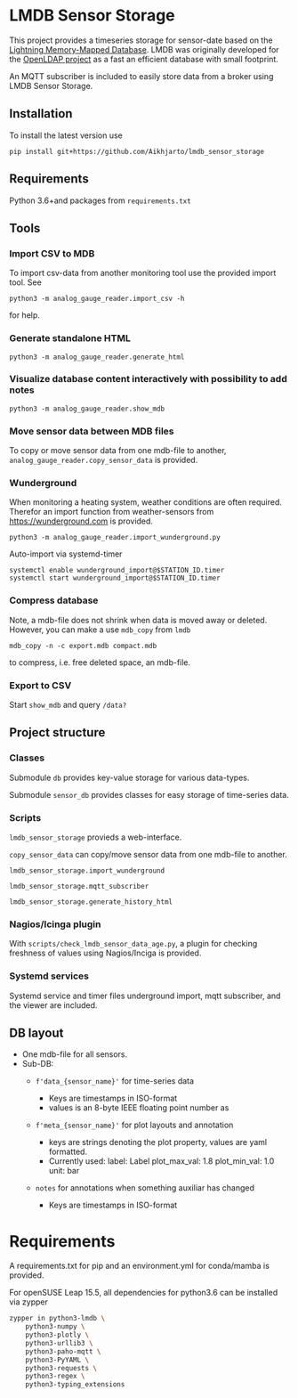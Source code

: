 # LMDB Sensor Storage
This project provides a timeseries storage for sensor-date based on the
[Lightning Memory-Mapped Database](https://www.symas.com/lmdb). 
LMDB was originally developed for the [OpenLDAP project](https://git.openldap.org/openldap/openldap/tree/mdb.master) as
a fast an efficient database with small footprint.

An MQTT subscriber is included to easily store data from a broker using LMDB Sensor Storage.


## Installation
To install the latest version use
```
pip install git+https://github.com/Aikhjarto/lmdb_sensor_storage
```

## Requirements
Python 3.6+and packages from `requirements.txt`


## Tools
### Import CSV to MDB
To import csv-data from another monitoring tool use the provided import tool. See
```commandline
python3 -m analog_gauge_reader.import_csv -h
```
for help.

### Generate standalone HTML
```commandline
python3 -m analog_gauge_reader.generate_html
```

### Visualize database content interactively with possibility to add notes
```commandline
python3 -m analog_gauge_reader.show_mdb
```

### Move sensor data between MDB files
To copy or move sensor data from one mdb-file to another, `analog_gauge_reader.copy_sensor_data` is provided.


### Wunderground
When monitoring a heating system, weather conditions are often required.
Therefor an import function from weather-sensors from <https://wunderground.com> is provided.
```commandline
python3 -m analog_gauge_reader.import_wunderground.py
```

Auto-import via systemd-timer
```
systemctl enable wunderground_import@$STATION_ID.timer
systemctl start wunderground_import@$STATION_ID.timer
```

### Compress database
Note, a mdb-file does not shrink when data is moved away or deleted.
However, you can make a use `mdb_copy` from `lmdb`
```commandline
mdb_copy -n -c export.mdb compact.mdb
```
to compress, i.e. free deleted space, an mdb-file.

### Export to CSV
Start `show_mdb` and query `/data?`

## Project structure

### Classes
Submodule `db` provides key-value storage for various data-types.

Submodule `sensor_db` provides classes for easy storage of time-series data.

### Scripts
`lmdb_sensor_storage` provieds a web-interface.

`copy_sensor_data` can copy/move sensor data from one mdb-file to another.

`lmdb_sensor_storage.import_wunderground`

`lmdb_sensor_storage.mqtt_subscriber`

`lmdb_sensor_storage.generate_history_html`

### Nagios/Icinga plugin
With `scripts/check_lmdb_sensor_data_age.py`, a plugin for checking freshness of values using Nagios/Inciga is provided. 

### Systemd services
Systemd service and timer files underground import, mqtt subscriber, and the viewer are included.


## DB layout
* One mdb-file for all sensors.
* Sub-DB:
  * `f'data_{sensor_name}'` for time-series data
    * Keys are timestamps in ISO-format
    * values is an 8-byte IEEE floating point number as 
  * `f'meta_{sensor_name}'` for plot layouts and annotation
    * keys are strings denoting the plot property, values are yaml formatted.
    * Currently used:
      label: Label
      plot_max_val: 1.8
      plot_min_val: 1.0
      unit: bar

  * `notes` for annotations when something auxiliar has changed
    * Keys are timestamps in ISO-format

# Requirements
A requirements.txt for pip and an environment.yml for conda/mamba is provided. 

For openSUSE Leap 15.5, all dependencies for python3.6 can be installed via zypper
```bash
zypper in python3-lmdb \
    python3-numpy \
    python3-plotly \
    python3-urllib3 \
    python3-paho-mqtt \
    python3-PyYAML \
    python3-requests \
    python3-regex \
    python3-typing_extensions
```
